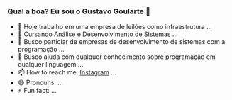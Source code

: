 ### Qual a boa? Eu sou o Gustavo Goularte 👋

- 🔭 Hoje trabalho em uma empresa de leilões como infraestrutura ...
- 🌱 Cursando Análise e Desenvolvimento de Sistemas ...
- 👯 Busco particiar de empresas de desenvolvimento de sistemas com a programação ...
- 🤔 Busco ajuda com qualquer conhecimento sobre programação em qualquer linguagem ...
- 📫 How to reach me: <a href="https://www.instagram.com/gugoularte/" target="blank">Instagram</a> ...
- 😄 Pronouns: ...
- ⚡ Fun fact: ...
